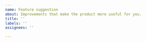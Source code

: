 ```yaml
---
name: Feature suggestion
about: Improvements that make the product more useful for you.
title: ''
labels: ''
assignees: ''

---
```



